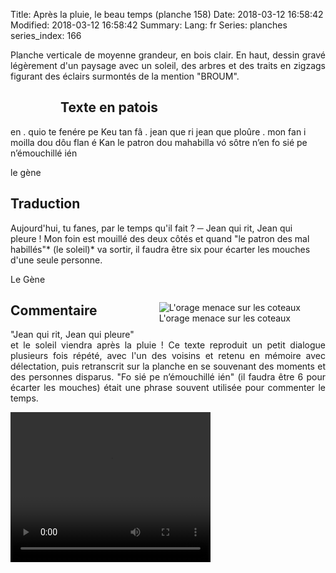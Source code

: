 Title: Après la pluie, le beau temps (planche 158)
Date: 2018-03-12 16:58:42
Modified: 2018-03-12 16:58:42
Summary: 
Lang: fr
Series: planches
series_index: 166

<p style="text-align:justify;">Planche verticale de moyenne grandeur, en bois clair. En haut, dessin gravé légèrement d'un paysage avec un soleil, des arbres et des traits en zigzags figurant des éclairs surmontés de la mention "BROUM".</p>

<figure class="image-block" style="float: left;">
  <img alt="" src="{static}/images/planche_158.png">
  <figcaption style="max-width: 197px"></figcaption>
</figure>

## Texte en patois
en . quio te fenére pe Keu tan fâ . jean que ri   jean que ploûre . mon fan i moilla dou dôu flan é Kan le patron dou mahabilla vó sôtre n’en fo sié pe n’émouchillé  ién

le gène

## Traduction
Aujourd'hui, tu fanes, par le temps qu'il fait ?
─  Jean qui rit, Jean qui pleure !  Mon foin est mouillé des deux côtés et quand "le patron des mal habillés"* (le soleil)*  va sortir, il faudra être six pour écarter les mouches d'une seule personne.

Le Gène

<figure class="image-block" style="float: right;">
  <img alt="L&#x27;orage menace sur les coteaux" src="{static}/images/planche_158_dessin.png">
  <figcaption style="max-width: 300px">L&#x27;orage menace sur les coteaux</figcaption>
</figure>

## Commentaire
<p style="text-align:justify;">"Jean qui rit, Jean qui pleure" et le soleil viendra après la pluie !
Ce texte reproduit un petit dialogue plusieurs fois répété, avec l'un des voisins et retenu en mémoire avec délectation, puis retranscrit sur la planche en se souvenant des moments et des personnes disparus.
"Fo sié pe n’émouchillé  ién" (il faudra être 6 pour écarter les mouches) était une phrase souvent utilisée pour commenter le temps.  </p>



<video width="320" height="240" controls>
  <source src="https://d1njpgd0ygatdn.cloudfront.net/video_158.mp4" type="video/mp4">
</video>
